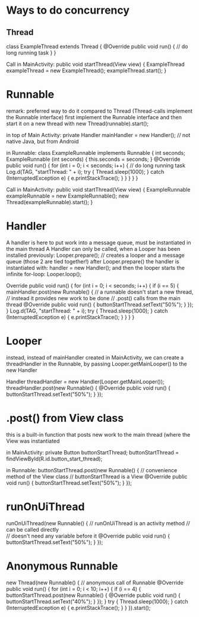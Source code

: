 # Ways to do concurrency

## Thread
class ExampleThread extends Thread {
    @Override
    public void run() {
        // do long running task
    }
}

Call in MainActivity:
public void startThread(View view) {
    ExampleThread exampleThread = new ExampleThread();
    exampleThread.start();
}

# Runnable
remark: preferred way to do it compared to Thread (Thread-calls implement the Runnable interface)
first implement the Runnable interface and then start it on a new thread with new Thread(runnable).start();

in top of Main Activity:
private Handler mainHandler = new Handler(); // not native Java, but from Android

in Runnable:
class ExampleRunnable implements Runnable {
        int seconds;
        ExampleRunnable (int seconds) {
            this.seconds = seconds;
        }
        @Override
        public void run() {
            for (int i = 0; i < seconds; i++) { // do long running task
                Log.d(TAG, "startThread: " + i);
                try {
                    Thread.sleep(1000);
                } catch (InterruptedException e) {
                    e.printStackTrace();
                }
            }
        }
    }
}
    
Call in MainActivity:
public void startThread(View view) {
    ExampleRunnable exampleRunnable = new ExampleRunnable();
    new Thread(exampleRunnable).start();
}

# Handler
A handler is here to put work into a message queue, must be instantiated in the main thread
A Handler can only be called, when a Looper has been installed previously: 
Looper.prepare(); // creates a looper and a message queue (those 2 are tied together!)
after Looper.prepare() the handler is instantiated with:
handler = new Handler();
and then the looper starts the infinite for-loop:
Looper.loop();


Override
    public void run() {
        for (int i = 0; i < seconds; i++) {
            if (i == 5) {
                mainHandler.post(new Runnable() { // a runnable doesn't start a new thread,
                                                  // instead it provides new work to be done
                                                  // .post() calls from the main thread
                    @Override
                    public void run() {
                        buttonStartThread.setText("50%");
                    }
                });
              }
            Log.d(TAG, "startThread: " + i);
            try {
                Thread.sleep(1000);
            } catch (InterruptedException e) {
                e.printStackTrace();
            }
        }
    }
}

# Looper
instead, instead of mainHandler created in MainActivity, we can create a threadHandler in the Runnable, by passing Looper.getMainLooper() to the new Handler

Handler threadHandler = new Handler(Looper.getMainLooper());
                    threadHandler.post(new Runnable() {
                        @Override
                        public void run() {
                            buttonStartThread.setText("50%");
                        }
                    });
                    
 # .post() from View class
 this is a built-in function that posts new work to the main thread (where the View was instantiated
 
 in MainActivity:
 private Button buttonStartThread;
 buttonStartThread = findViewById(R.id.button_start_thread);

 in Runnable:
 buttonStartThread.post(new Runnable() { // convenience method of the View class
                                         // buttonStartThread is a View
         @Override
         public void run() {
              buttonStartThread.setText("50%");
         }
 });
 
 # runOnUiThread
 runOnUiThread(new Runnable() { // runOnUiThread is an activity method
                                // can be called directly       
                                // doesn't need any variable before it
      @Override
      public void run() {
           buttonStartThread.setText("50%");
      }
});

# Anonymous Runnable

new Thread(new Runnable() { // anonymous call of Runnable
    @Override
    public void run() {
    for (int i = 0; i < 10; i++) {
        if (i == 4) {
             buttonStartThread.post(new Runnable() {
                 @Override
                 public void run() {
                     buttonStartThread.setText("40%");
                 }
             });
        }
        try {
            Thread.sleep(1000);
        } catch (InterruptedException e) {
            e.printStackTrace();
        }
    }
}).start();

